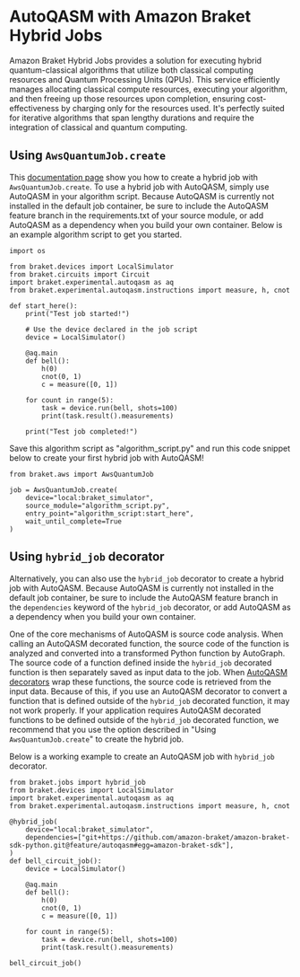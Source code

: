 # AutoQASM with Amazon Braket Hybrid Jobs

Amazon Braket Hybrid Jobs provides a solution for executing hybrid quantum-classical algorithms that utilize both classical computing resources and Quantum Processing Units (QPUs). This service efficiently manages allocating classical compute resources, executing your algorithm, and then freeing up those resources upon completion, ensuring cost-effectiveness by charging only for the resources used. It's perfectly suited for iterative algorithms that span lengthy durations and require the integration of classical and quantum computing.

## Using `AwsQuantumJob.create`

This [documentation page](https://docs.aws.amazon.com/braket/latest/developerguide/braket-jobs-first.html#braket-jobs-first-create) show you how to create a hybrid job with `AwsQuantumJob.create`. To use a hybrid job with AutoQASM, simply use AutoQASM in your algorithm script. Because AutoQASM is currently not installed in the default job container, be sure to include the AutoQASM feature branch in the requirements.txt of your source module, or add AutoQASM as a dependency when you build your own container. Below is an example algorithm script to get you started.
```
import os

from braket.devices import LocalSimulator
from braket.circuits import Circuit
import braket.experimental.autoqasm as aq
from braket.experimental.autoqasm.instructions import measure, h, cnot

def start_here():
    print("Test job started!")

    # Use the device declared in the job script
    device = LocalSimulator()

    @aq.main
    def bell():
        h(0)
        cnot(0, 1)
        c = measure([0, 1])

    for count in range(5):
        task = device.run(bell, shots=100)
        print(task.result().measurements)

    print("Test job completed!")
```
Save this algorithm script as "algorithm_script.py" and run this code snippet below to create your first hybrid job with AutoQASM!
```
from braket.aws import AwsQuantumJob

job = AwsQuantumJob.create(
    device="local:braket_simulator",
    source_module="algorithm_script.py",
    entry_point="algorithm_script:start_here",
    wait_until_complete=True
)
```

## Using `hybrid_job` decorator

Alternatively, you can also use the `hybrid_job` decorator to create a hybrid job with AutoQASM. Because AutoQASM is currently not installed in the default job container, be sure to include the AutoQASM feature branch in the `dependencies` keyword of the `hybrid_job` decorator, or add AutoQASM as a dependency when you build your own container. 

One of the core mechanisms of AutoQASM is source code analysis. When calling an AutoQASM decorated function, the source code of the function is analyzed and converted into a transformed Python function by AutoGraph. The source code of a function defined inside the `hybrid_job` decorated function is then separately saved as input data to the job. When [AutoQASM decorators](decorators.md) wrap these functions, the source code is retrieved from the input data. Because of this, if you use an AutoQASM decorator to convert a function that is defined outside of the `hybrid_job` decorated function, it may not work properly. If your application requires AutoQASM decorated functions to be defined outside of the `hybrid_job` decorated function, we recommend that you use the option described in "Using `AwsQuantumJob.create`" to create the hybrid job.

Below is a working example to create an AutoQASM job with `hybrid_job` decorator.
```
from braket.jobs import hybrid_job
from braket.devices import LocalSimulator
import braket.experimental.autoqasm as aq
from braket.experimental.autoqasm.instructions import measure, h, cnot

@hybrid_job(
    device="local:braket_simulator",
    dependencies=["git+https://github.com/amazon-braket/amazon-braket-sdk-python.git@feature/autoqasm#egg=amazon-braket-sdk"],
) 
def bell_circuit_job():
    device = LocalSimulator()

    @aq.main
    def bell():
        h(0)
        cnot(0, 1)
        c = measure([0, 1])

    for count in range(5):
        task = device.run(bell, shots=100)
        print(task.result().measurements)

bell_circuit_job()

```
